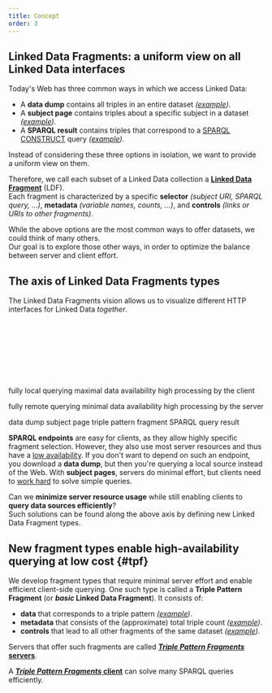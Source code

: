 ```yaml
---
title: Concept
order: 3
---
```


## Linked Data Fragments: a uniform view on all Linked Data interfaces
Today's Web has three common ways in which we access Linked Data:

- A **data dump** contains all triples in an entire dataset
  _([example](http://downloads.dbpedia.org/3.9/en/))_.
- A **subject page** contains triples about a specific subject in a dataset
  _([example](http://dbpedia.org/page/Linked_data))_.
- A **SPARQL result** contains triples that correspond to a [SPARQL CONSTRUCT](http://www.w3.org/TR/sparql11-query/#construct) query
  _([example](http://dbpedia.org/sparql?default-graph-uri=http%3A%2F%2Fdbpedia.org&query=CONSTRUCT+%7B+%3Fp+a+dbpedia-owl%3AArtist+%7D%0D%0AWHERE+%7B+%3Fp+a+dbpedia-owl%3AArtist+%7D&format=text%2Fturtle))_.

Instead of considering these three options in isolation,
we want to provide a uniform view on them.

Therefore, we call each subset of a Linked Data collection
a [**Linked Data Fragment**](/in-depth/#ldf) (LDF).
<br>
Each fragment is characterized
by a specific **selector** _(subject URI, SPARQL query, …)_,
**metadata** _(variable names, counts, …)_,
and **controls** _(links or URIs to other fragments)_.

While the above options are the most common ways to offer datasets,
we could think of many others.
<br>
Our goal is to explore those other ways,
in order to optimize the balance between server and client effort.



## The axis of Linked Data Fragments types
The Linked Data Fragments vision
allows us to visualize different HTTP interfaces for Linked Data _together_.

<svg height="115">
  <marker id="rightArrow" markerWidth="10" markerHeight="10" refx="10" refy="5">
    <polyline points="0,0 10,5 0,10"  fill="none" stroke="black" />
  </marker>
  <marker id="leftArrow" markerWidth="10" markerHeight="10" refx="0" refy="5">
    <polyline points="10,0 0,5 10,10" fill="none" stroke="black" />
  </marker>

  <line x1="0" y1="74" x2="100%" y2="74"
        style="marker-start: url(#leftArrow); marker-end: url(#rightArrow);"/>

  <text x="0.5%" y="25" class="caption">fully local querying</text>
  <text x="0.5%" y="42" class="caption">maximal data availability</text>
  <text x="0.5%" y="59" class="caption">high processing by the client</text>

  <text x="99.5%" y="25" class="caption right">fully remote querying</text>
  <text x="99.5%" y="42" class="caption right">minimal data availability</text>
  <text x="99.5%" y="59" class="caption right">high processing by the server</text>

  <line x1="5%"  x2="5%"  y1="69" y2="80" />
  <line x1="20%" x2="20%" y1="69" y2="80" />
  <line x1="43%" x2="43%" y1="69" y2="80" />
  <line x1="85%" x2="85%" y1="69" y2="80" />
  <text  x="7%"   y="95"  class="label">data dump</text>
  <text  x="22%"  y="95"  class="label">subject page</text>
  <text  x="43%"  y="95"  class="label"><a xlink:href="#tpf">triple pattern fragment</a></text>
  <text  x="85%"  y="95"  class="label">SPARQL query result</text>
</svg>

**SPARQL endpoints** are easy for clients,
as they allow highly specific fragment selection.
However, they also use most server resources
and thus have a [low availability](http://sw.deri.org/~aidanh/docs/epmonitorISWC.pdf).
If you don't want to depend on such an endpoint,
you download a **data dump**,
but then you're querying a local source instead of the Web.
With **subject pages**, servers do minimal effort,
but clients need to [work hard](http://squin.sourceforge.net/) to solve simple queries.

Can we **minimize server resource usage**
while still enabling clients to **query data sources efficiently**?
<br>
Such solutions can be found along the above axis
by defining new Linked Data Fragment types.

## New fragment types enable high-availability querying at low cost {#tpf}
We develop fragment types that require minimal server effort
and enable efficient client-side querying.
One such type is called a **Triple Pattern Fragment**
(or **_basic_ Linked Data Fragment**).
It consists of:

- **data** that corresponds to a triple pattern
  _([example](http://data.linkeddatafragments.org/dbpedia?subject=&predicate=rdf%3Atype&object=dbpedia-owl%3ARestaurant))_.
- **metadata** that consists of the (approximate) total triple count
  _([example](http://data.linkeddatafragments.org/dbpedia?subject=&predicate=rdf%3Atype&object=))_.
- **controls** that lead to all other fragments of the same dataset
  _([example](http://data.linkeddatafragments.org/dbpedia?subject=&predicate=&object=%22John%22%40en))_.

Servers that offer such fragments are called
[**_Triple Pattern Fragments_ servers**](/software/#server).

A [**_Triple Pattern Fragments_ client**](/software/#client)
can solve many SPARQL queries efficiently.
